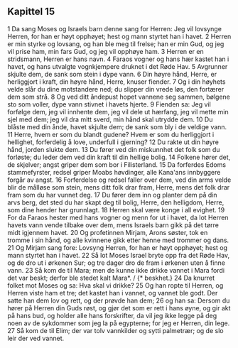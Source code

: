 ## Kapittel 15

1 Da sang Moses og Israels barn denne sang for Herren: Jeg vil lovsynge Herren, for han er høyt opphøyet; hest og mann styrtet han i havet.
2 Herren er min styrke og lovsang, og han ble meg til frelse; han er min Gud, og jeg vil prise ham, min fars Gud, og jeg vil opphøye ham.
3 Herren er en stridsmann, Herren er hans navn.
4 Faraos vogner og hans hær kastet han i havet, og hans utvalgte vognkjempere druknet i det Røde Hav.
5 Avgrunner skjulte dem, de sank som stein i dype vann.
6 Din høyre hånd, Herre, er herliggjort i kraft, din høyre hånd, Herre, knuser fiender.
7 Og i din høyhets velde slår du dine motstandere ned; du slipper din vrede løs, den fortærer dem som strå.
8 Og ved ditt åndepust hopet vannene seg sammen, bølgene sto som voller, dype vann stivnet i havets hjerte.
9 Fienden sa: Jeg vil forfølge dem, jeg vil innhente dem, jeg vil dele ut hærfang, jeg vil mette min sjel med dem; jeg vil dra mitt sverd, min hånd skal utrydde dem.
10 Du blåste med din ånde, havet skjulte dem; de sank som bly i de veldige vann.
11 Herre, hvem er som du blandt gudene? Hvem er som du herliggjort i hellighet, forferdelig å love, underfull i gjerning?
12 Du rakte ut din høyre hånd, jorden slukte dem.
13 Du fører ved din miskunnhet det folk som du forløste; du leder dem ved din kraft til din hellige bolig.
14 Folkene hører det, de skjelver; angst griper dem som bor i Filisterland.
15 Da forferdes Edoms stammefyrster, redsel griper Moabs høvdinger, alle Kana'ans innbyggere forgår av angst.
16 Forferdelse og redsel faller over dem, ved din arms velde blir de målløse som stein, mens ditt folk drar fram, Herre, mens det folk drar fram som du har vunnet deg.
17 Du fører dem inn og planter dem på din arvs berg, det sted du har skapt deg til bolig, Herre, den helligdom, Herre, som dine hender har grunnlagt.
18 Herren skal være konge i all evighet.
19 For da Faraos hester med hans vogner og menn for ut i havet, da lot Herren havets vann vende tilbake over dem, mens Israels barn gikk på det tørre midt igjennem havet.
20 Og profetinnen Mirjam, Arons søster, tok en tromme i sin hånd, og alle kvinnene gikk etter henne med trommer og dans.
21 Og Mirjam sang fore: Lovsyng Herren, for han er høyt opphøyet; hest og mann styrtet han i havet.
22 Så lot Moses Israel bryte opp fra det Røde Hav, og de dro ut i ørkenen Sur; og tre dager dro de fram i ørkenen uten å finne vann.
23 Så kom de til Mara; men de kunne ikke drikke vannet i Mara fordi det var beskt; derfor ble stedet kalt Mara*. / {* beskhet.}
24 Da knurret folket mot Moses og sa: Hva skal vi drikke?
25 Og han ropte til Herren, og Herren viste ham et tre; det kastet han i vannet, og vannet ble godt. Der satte han dem lov og rett, og der prøvde han dem;
26 og han sa: Dersom du hører på Herren din Guds røst, og gjør det som er rett i hans øyne, og gir akt på hans bud, og holder alle hans forskrifter, da vil jeg ikke legge på deg noen av de sykdommer som jeg la på egypterne; for jeg er Herren, din lege.
27 Så kom de til Elim; der var tolv vannkilder og sytti palmetrær; og de slo leir der ved vannet.
